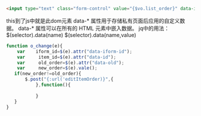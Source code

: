 ```html
<input type="text" class="form-control" value="{$vo.list_order}" data-id="{$vo.id}" data-iform-id="{$id}" data-old="{$vo.list_order}" onchange="o_change(this)">
```
this到了js中就是此dom元素
data-* 属性用于存储私有页面后应用的自定义数据。
data-* 属性可以在所有的 HTML 元素中嵌入数据。
jq中的用法：
$(selector).data(name)
$(selector).data(name,value)
```javascript
function o_change(e){
    var    iform_id=$(e).attr("data-iform-id");
    var     item_id=$(e).attr("data-id");
    var     old_order=$(e).attr("data-old");
    var     new_order=$(e).vale();
   if(new_order!=old_order){
       $.post("{:url('editItemOrder)}",{
           },function(){
               
           }
   }
}
```